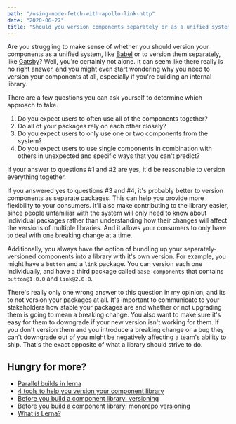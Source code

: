 ```yaml
---
path: "/using-node-fetch-with-apollo-link-http"
date: "2020-06-27"
title: "Should you version components separately or as a unified system?"
---
```


Are you struggling to make sense of whether you should version your components as a unified system, like [Babel](https://github.com/babel/babel) or to version them separately, like [Gatsby](https://github.com/gatsbyjs/gatsby)? Well, you're certainly not alone. It can seem like there really is no right answer, and you might even start wondering why you need to version your components at all, especially if you're building an internal library.

There are a few questions you can ask yourself to determine which approach to take.

1. Do you expect users to often use all of the components together?
2. Do all of your packages rely on each other closely?
3. Do you expect users to only use one or two components from the system?
4. Do you expect users to use single components in combination with others in unexpected and specific ways that you can't predict?

If your answer to questions #1 and #2 are yes, it'd be reasonable to version everything together.

If you answered yes to questions #3 and #4, it's probably better to version components as separate packages. This can help you provide more flexibility to your consumers. It'll also make contributing to the library easier, since people unfamiliar with the system will only need to know about individual packages rather than understanding how their changes will affect the versions of multiple libraries. And it allows your consumers to only have to deal with one breaking change at a time.

Additionally, you always have the option of bundling up your separately-versioned components into a library with it's own version. For example,
you might have a `button` and a `link` package. You can version each one individually, and have a third package called `base-components` that contains `button@1.0.0` and `link@2.0.0`.

There's really only one wrong answer to this question in my opinion, and its to not version your packages at all. It's important to communicate to your stakeholders how stable your packages are and whether or not upgrading them is going to mean a breaking change. You also want to make sure it's easy for them to downgrade if your new version isn't working for them. If you don't version them and you introduce a breaking change or a bug they can't downgrade out of you might be negatively affecting a team's ability to ship. That's the exact opposite of what a library should strive to do.

## Hungry for more?

- [Parallel builds in lerna](/parallel-builds-in-lerna)
- [4 tools to help you version your component library](/4-tools-to-help-you-version-your-component-library)
- [Before you build a component library: versioning](/library-versioning)
- [Before you build a component library: monorepo versioning](/lerna-monorepo-versioning)
- [What is Lerna?](/what-is-lerna)
